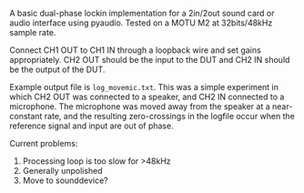 A basic dual-phase lockin implementation for a 2in/2out sound card or audio interface using pyaudio. Tested on a MOTU M2 at 32bits/48kHz sample rate. 

Connect CH1 OUT to CH1 IN through a loopback wire and set gains appropriately. CH2 OUT should be the input to the DUT and CH2 IN should be the output of the DUT.

Example output file is `log_movemic.txt`. This was a simple experiment in which CH2 OUT was connected to a speaker, and CH2 IN connected to a microphone. The microphone was moved away from the speaker at a near-constant rate, and the resulting zero-crossings in the logfile occur when the reference signal and input are out of phase.

Current problems: 
1. Processing loop is too slow for >48kHz
2. Generally unpolished
3. Move to sounddevice?
